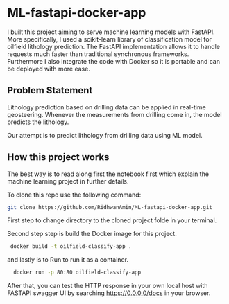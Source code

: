 # ML-fastapi-docker-app
I built this project aiming to serve machine learning models with FastAPI. More specifically, I used a scikit-learn library of classification model for oilfield lithology prediction. The FastAPI implementation allows it to handle requests much faster than traditional synchronous frameworks. Furthermore I also integrate the code with Docker so it is portable and can be deployed with more ease.

## Problem Statement
Lithology prediction based on drilling data can be applied in real-time geosteering. Whenever the measurements from drilling come in, the model predicts the lithology. 

Our attempt is to predict lithology from drilling data using ML model.

## How this project works

The best way is to read along first the notebook first which explain the machine learning project in further details.

To clone this repo use the following command:

```bash
git clone https://github.com/RidhwanAmin/ML-fastapi-docker-app.git
```

First step to change directory to the cloned project folde in your terminal. 

Second step step is build the Docker image for this project. 

```bash
 docker build -t oilfield-classify-app .  
```

and lastly is to Run to run it as a container.

```bash
  docker run -p 80:80 oilfield-classify-app    
```

After that, you can test the HTTP response in your own local host with FASTAPI swagger UI by searching https://0.0.0.0/docs in your browser. 




